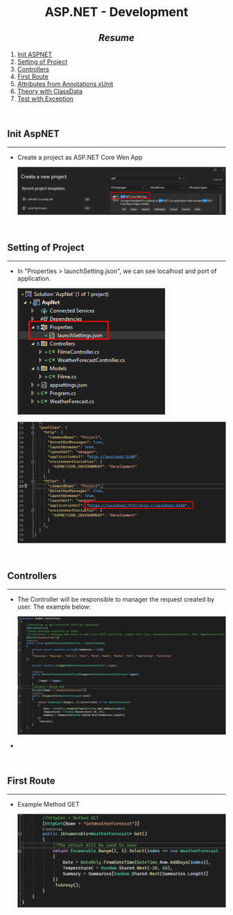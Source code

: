 <h1 align="center" id="installEntityFramework"> ASP.NET - Development </h1>

<h2 id="files" align="center"> <i> Resume </i></h2>

<ol>
<li><a href="#init"> Init ASPNET </a></li>
<li><a href="#setting"> Setting of Project </a></li>
<li><a href="#controller"> Controllers </a></li>
<li><a href="#firstRoute"> First Route </a></li>
<li><a href="#attributesAnnotarions"> Attributes from Annotations xUnit </a></li>
<li><a href="#theoryClassDats"> Theory with ClassData </a></li>
<li><a href="#exception"> Test with Exception </a></li>
</ol>

</br>
<h2 id="testUnit"> Init AspNET </h2>
<hr>

- <p> Create a project as ASP.NET Core Wen App </p>
        
    ![Alt text](image.png)

</p> 

</br>
<h2 id="setting"> Setting of Project </h2>
<hr>

- <p> In "Properties > launchSetting.json", we can see localhost and port of application. </p>

    ![Alt text](image-1.png)

    ![Alt text](image-2.png)

</br>
<h2 id="controller"> Controllers </h2>
<hr>

- <p> The Controller will be responsible to manager the request created by user. The example below: </p>

    ![Alt text](image-4.png)

- 
</br>
<h2 id="firstRoute"> First Route </h2>
<hr>

- <p> Example Method GET</p>

    ![Alt text](image-5.png)
